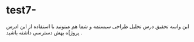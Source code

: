 # test7-
این واسه تحقیق درس تحلیل طراحی سیستمه و شما هم میتونید با استفاده از این ادرس پروژ]ه بهش دسترسی داشته باشید . 

